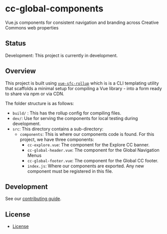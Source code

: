# cc-global-components

Vue.js components for consistent navigation and branding across Creative Commons web properties

## Status

Development: This project is currently in development.

## Overview

This project is built using [`vue-sfc-rollup`](https://www.npmjs.com/package/vue-sfc-rollup) which is is a CLI templating utility that scaffolds a minimal setup for compiling a Vue library - into a form ready to share via npm or via CDN.

The folder structure is as follows:

- `build/` : This has the rollup config for compiling files.
- `dev/`: Use for serving the components for local testing during development.
- `src`: This directory contains a sub-directory:
  - `components`: This is where our components code is found. For this project, we have three components:
    - `cc-explore.vue`: The component for the Explore CC banner.
    - `cc-global-header.vue`: The component for the Global Navigation Menus
    - `cc-global-footer.vue`: The component for the Global CC footer.
    - `index.js`: Where our components are exported. Any new component must be registered in this file.

## Development

See our [contributing guide](CONTRIBUTING.md).

## License

- [License](LICENSE)
